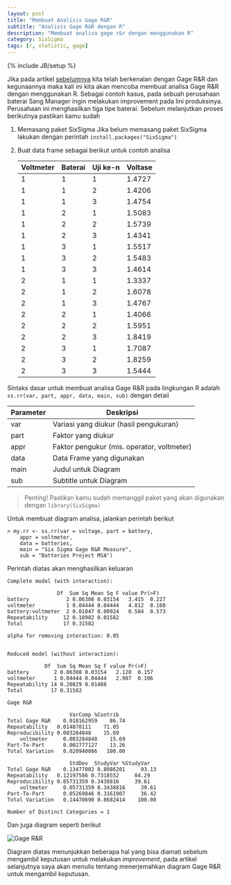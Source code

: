 ```yaml
---
layout: post
title: "Membuat Analisis Gage R&R"
subtitle: "Analisis Gage R&R dengan R"
description: "Membuat analisa gage r&r dengan menggunakan R"
category: SixSigma
tags: [r, statistic, gage]
---
```

{% include JB/setup %}

Jika pada artikel [sebelumnya](https://linhub.io/sixsigma/2017/03/27/mengenal-gage-rr) kita telah berkenalan dengan Gage R&R dan kegunaannya maka kali ini kita akan mencoba membuat analisa Gage R&R dengan menggunakan R. Sebagai contoh kasus, pada sebuah perusahaan baterai Sang Manager ingin melakukan improvement pada lini produksinya. Perusahaan ini menghasilkan tiga tipe baterai. Sebelum melanjutkan proses berikutnya pastikan kamu sudah

<!--more-->
1. Memasang paket SixSigma
    Jika belum memasang paket SixSigma lakukan dengan perintah `install.packages("SixSigma")`

2. Buat data frame sebagai berikut untuk contoh analisa

    | Voltmeter | Baterai | Uji ke-n | Voltase |
    |-----------|---------|----------|---------|
    | 1 | 1 | 1 | 1.4727 |
    | 1	| 1	| 2	| 1.4206 |
    | 1	| 1	| 3	| 1.4754 |
    | 1	| 2	| 1	| 1.5083 |
    | 1	| 2	| 2	| 1.5739 |
    | 1	| 2	| 3	| 1.4341 |
    | 1	| 3	| 1	| 1.5517 |
    | 1	| 3	| 2	| 1.5483 |
    | 1	| 3	| 3	| 1.4614 |
    | 2	| 1	| 1	| 1.3337 |
    | 2	| 1	| 2	| 1.6078 |
    | 2	| 1	| 3	| 1.4767 |
    | 2	| 2	| 1	| 1.4066 |
    | 2	| 2	| 2	| 1.5951 |
    | 2	| 2	| 3	| 1.8419 |
    | 2	| 3	| 1	| 1.7087 |
    | 2	| 3	| 2	| 1.8259 |
    | 2	| 3	| 3	| 1.5444 |

Sintaks dasar untuk membuat analisa Gage R&R pada lingkungan R adalah `ss.rr(var, part, appr, data, main, sub)` dengan detail

| Parameter | Deskripsi |
|-----------|-------------|
| var | Variasi yang diukur (hasil pengukuran) |
| part | Faktor yang diukur |
| appr | Faktor pengukur (mis. operator, voltmeter) |
| data | Data Frame yang digunakan |
| main | Judul untuk Diagram |
| sub | Subtitle untuk Diagram |

> Penting! Pastikan kamu sudah memanggil paket yang akan digunakan dengan `library(SixSigma)`

Untuk membuat diagram analisa, jalankan perintah berikut

    > my.rr <- ss.rr(var = voltage, part = battery,
        appr = voltmeter,
        data = batteries,
        main = "Six Sigma Gage R&R Measure",
        sub = "Batteries Project MSA")

Perintah diatas akan menghasilkan keluaran

    Complete model (with interaction):

                    Df  Sum Sq Mean Sq F value Pr(>F)
    battery            2 0.06308 0.03154   3.415  0.227
    voltmeter          1 0.04444 0.04444   4.812  0.160
    battery:voltmeter  2 0.01847 0.00924   0.584  0.573
    Repeatability     12 0.18982 0.01582               
    Total             17 0.31582                       

    alpha for removing interaction: 0.05 


    Reduced model (without interaction):

                Df  Sum Sq Mean Sq F value Pr(>F)
    battery        2 0.06308 0.03154   2.120  0.157
    voltmeter      1 0.04444 0.04444   2.987  0.106
    Repeatability 14 0.20829 0.01488               
    Total         17 0.31582                       

    Gage R&R

                        VarComp %Contrib
    Total Gage R&R    0.018162959    86.74
    Repeatability   0.014878111    71.05
    Reproducibility 0.003284848    15.69
        voltmeter     0.003284848    15.69
    Part-To-Part      0.002777127    13.26
    Total Variation   0.020940086   100.00

                        StdDev  StudyVar %StudyVar
    Total Gage R&R    0.13477002 0.8086201     93.13
    Repeatability   0.12197586 0.7318552     84.29
    Reproducibility 0.05731359 0.3438816     39.61
        voltmeter     0.05731359 0.3438816     39.61
    Part-To-Part      0.05269846 0.3161907     36.42
    Total Variation   0.14470690 0.8682414    100.00

    Number of Distinct Categories = 1 

Dan juga diagram seperti berikut

<img src="{{ site.baseurl }}/img/gage-rr-battery.png" class="img-responsive" alt="Gage R&R">

Diagram diatas menunjukkan beberapa hal yang bisa diamati sebelum mengambil keputusan untuk melakukan _improvement_, pada artikel selanjutnya saya akan menulis tentang menerjemahkan diagram Gage R&R untuk mengambil keputusan.

